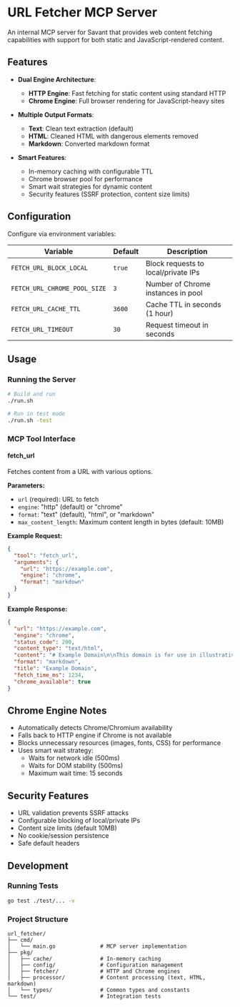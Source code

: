 # URL Fetcher MCP Server

An internal MCP server for Savant that provides web content fetching capabilities with support for both static and JavaScript-rendered content.

## Features

- **Dual Engine Architecture**:
  - **HTTP Engine**: Fast fetching for static content using standard HTTP
  - **Chrome Engine**: Full browser rendering for JavaScript-heavy sites

- **Multiple Output Formats**:
  - **Text**: Clean text extraction (default)
  - **HTML**: Cleaned HTML with dangerous elements removed
  - **Markdown**: Converted markdown format

- **Smart Features**:
  - In-memory caching with configurable TTL
  - Chrome browser pool for performance
  - Smart wait strategies for dynamic content
  - Security features (SSRF protection, content size limits)

## Configuration

Configure via environment variables:

| Variable | Default | Description |
|----------|---------|-------------|
| `FETCH_URL_BLOCK_LOCAL` | `true` | Block requests to local/private IPs |
| `FETCH_URL_CHROME_POOL_SIZE` | `3` | Number of Chrome instances in pool |
| `FETCH_URL_CACHE_TTL` | `3600` | Cache TTL in seconds (1 hour) |
| `FETCH_URL_TIMEOUT` | `30` | Request timeout in seconds |

## Usage

### Running the Server

```bash
# Build and run
./run.sh

# Run in test mode
./run.sh -test
```

### MCP Tool Interface

#### fetch_url

Fetches content from a URL with various options.

**Parameters:**
- `url` (required): URL to fetch
- `engine`: "http" (default) or "chrome"
- `format`: "text" (default), "html", or "markdown"
- `max_content_length`: Maximum content length in bytes (default: 10MB)

**Example Request:**
```json
{
  "tool": "fetch_url",
  "arguments": {
    "url": "https://example.com",
    "engine": "chrome",
    "format": "markdown"
  }
}
```

**Example Response:**
```json
{
  "url": "https://example.com",
  "engine": "chrome",
  "status_code": 200,
  "content_type": "text/html",
  "content": "# Example Domain\n\nThis domain is for use in illustrative examples...",
  "format": "markdown",
  "title": "Example Domain",
  "fetch_time_ms": 1234,
  "chrome_available": true
}
```

## Chrome Engine Notes

- Automatically detects Chrome/Chromium availability
- Falls back to HTTP engine if Chrome is not available
- Blocks unnecessary resources (images, fonts, CSS) for performance
- Uses smart wait strategy:
  - Waits for network idle (500ms)
  - Waits for DOM stability (500ms)
  - Maximum wait time: 15 seconds

## Security Features

- URL validation prevents SSRF attacks
- Configurable blocking of local/private IPs
- Content size limits (default 10MB)
- No cookie/session persistence
- Safe default headers

## Development

### Running Tests

```bash
go test ./test/... -v
```

### Project Structure

```
url_fetcher/
├── cmd/
│   └── main.go              # MCP server implementation
├── pkg/
│   ├── cache/               # In-memory caching
│   ├── config/              # Configuration management
│   ├── fetcher/             # HTTP and Chrome engines
│   ├── processor/           # Content processing (text, HTML, markdown)
│   └── types/               # Common types and constants
└── test/                    # Integration tests
```